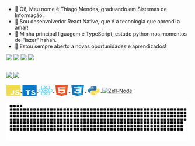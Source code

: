 - 👋 Oi!, Meu nome é Thiago Mendes, graduando em Sistemas de Informação.  
- 👀 Sou desenvolvedor React Native, que é a tecnologia que aprendi a amar!
- 🌱 Minha principal liguagem é TypeScript, estudo python nos momentos de "lazer" hahah.
- 💞️ Estou sempre aberto a novas oportunidades e aprendizados!
<div> 
  <a href="https://www.instagram.com/thiago.zell.mendes" target="_blank"><img src="https://img.shields.io/badge/-Instagram-%23E4405F?style=for-the-badge&logo=instagram&logoColor=white" target="_blank"></a>
  <a href="https://www.linkedin.com/in/thiago-mendes-44176249" target="_blank"><img src="https://img.shields.io/badge/-LinkedIn-%230077B5?style=for-the-badge&logo=linkedin&logoColor=white" target="_blank"></a> 
  <a href = "mailto:thiagosmendes.th@gmail.com"><img src="https://img.shields.io/badge/-Gmail-%23333?style=for-the-badge&logo=gmail&logoColor=white" target="_blank"></a>
   <a href = "https://www.facebook.com/thiago.zell"><img src="https://img.shields.io/badge/Facebook-1877F2?style=for-the-badge&logo=facebook&logoColor=white" target="_blank"></a>
</div>

   ##

<div>
  <a href="https://github.com/ThiagoZellMendes">
  <img height="180em" src="https://github-readme-stats.vercel.app/api?username=ThiagoZellMendes&show_icons=true&theme=midnight-purple&include_all_commits=true&count_private=true"/>
  <img height="180em" src="https://github-readme-stats.vercel.app/api/top-langs/?username=ThiagoZellMendes&layout=compact&langs_count=7&theme=midnight-purple"/>
</div>
<div style="display: inline_block"><br>
  <img align="center" alt="Zell-Js" height="30" width="40" src="https://raw.githubusercontent.com/devicons/devicon/master/icons/javascript/javascript-plain.svg">
  <img align="center" alt="Zell-Ts" height="30" width="40" src="https://raw.githubusercontent.com/devicons/devicon/master/icons/typescript/typescript-plain.svg">
  <img align="center" alt="Zell-React" height="30" width="40" src="https://raw.githubusercontent.com/devicons/devicon/master/icons/react/react-original.svg">
  <img align="center" alt="Zell-HTML" height="30" width="40" src="https://raw.githubusercontent.com/devicons/devicon/master/icons/html5/html5-original.svg">
  <img align="center" alt="Zell-CSS" height="30" width="40" src="https://raw.githubusercontent.com/devicons/devicon/master/icons/css3/css3-original.svg">
  <img align="center" alt="Zell-Python" height="30" width="40" src="https://raw.githubusercontent.com/devicons/devicon/master/icons/python/python-original.svg">
  <img align="center" alt="Zell-Node" height="30" width="40" src="https://img.icons8.com/color/48/000000/nodejs.png">

  ![Snake animation](https://github.com/ThiagoZellMendes/ThiagoZellMendes/blob/output/github-contribution-grid-snake.svg)
  
 </div>  

  ##
